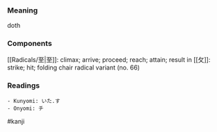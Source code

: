 ### Meaning

doth

### Components

[[Radicals/至|至]]: climax; arrive; proceed; reach; attain; result in [[攵]]: strike; hit; folding chair radical variant (no. 66)

### Readings

```
- Kunyomi: いた.す
- Onyomi: チ
```

#kanji